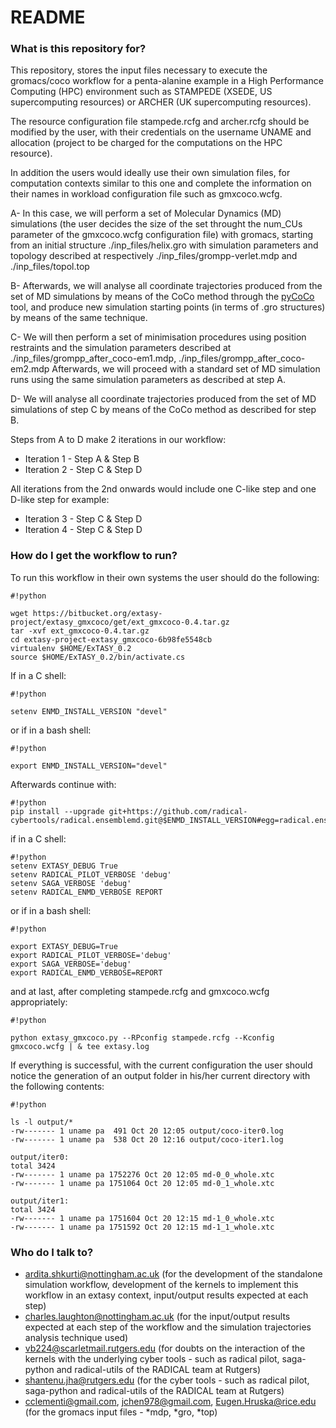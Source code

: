 # README #

### What is this repository for? ###

This repository, stores the input files necessary to execute the gromacs/coco workflow for a penta-alanine example in a High Performance Computing (HPC) environment such as STAMPEDE (XSEDE, US supercomputing resources) or ARCHER (UK supercomputing resources).

The resource configuration file stampede.rcfg and archer.rcfg should be modified by the user, with their credentials on the username UNAME and allocation (project to be charged for the computations on the HPC resource).

In addition the users would ideally use their own simulation files, for computation contexts similar to this one and complete the information on their names in workload configuration file such as gmxcoco.wcfg.

A- In this case, we will perform a set of Molecular Dynamics (MD) simulations (the user decides the size of the set throught the num_CUs parameter of the gmxcoco.wcfg configuration file) with gromacs, starting from an initial structure ./inp_files/helix.gro with simulation parameters and topology described at respectively ./inp_files/grompp-verlet.mdp and ./inp_files/topol.top

B- Afterwards, we will analyse all coordinate trajectories produced from the set of MD simulations by means of the CoCo method through the [pyCoCo](https://bitbucket.org/extasy-project/coco/overview) tool, and produce new simulation starting points (in terms of .gro structures) by means of the same technique.

C- We will then perform a set of minimisation procedures using position restraints and the simulation parameters described at ./inp_files/grompp_after_coco-em1.mdp, ./inp_files/grompp_after_coco-em2.mdp
Afterwards, we will proceed with a standard set of MD simulation runs using the same simulation parameters as described at step A.

D- We will analyse all coordinate trajectories produced from the set of MD simulations of step C by means of the CoCo method as described for step B.

Steps from A to D make 2 iterations in our workflow:

* Iteration 1 - Step A & Step B
* Iteration 2 - Step C & Step D

All iterations from the 2nd onwards would include one C-like step and one D-like step for example:

* Iteration 3 - Step C & Step D
* Iteration 4 - Step C & Step D

### How do I get the workflow to run? ###

To run this workflow in their own systems the user should do the following:
```
#!python

wget https://bitbucket.org/extasy-project/extasy_gmxcoco/get/ext_gmxcoco-0.4.tar.gz
tar -xvf ext_gmxcoco-0.4.tar.gz
cd extasy-project-extasy_gmxcoco-6b98fe5548cb
virtualenv $HOME/ExTASY_0.2
source $HOME/ExTASY_0.2/bin/activate.cs
```
If in a C shell:
```
#!python

setenv ENMD_INSTALL_VERSION "devel"
```
or if in a bash shell:
```
#!python

export ENMD_INSTALL_VERSION="devel"
```
Afterwards continue with:
```
#!python
pip install --upgrade git+https://github.com/radical-cybertools/radical.ensemblemd.git@$ENMD_INSTALL_VERSION#egg=radical.ensemblemd
```
if in a C shell:

```
#!python
setenv EXTASY_DEBUG True
setenv RADICAL_PILOT_VERBOSE 'debug'
setenv SAGA_VERBOSE 'debug'
setenv RADICAL_ENMD_VERBOSE REPORT

```
or if in a bash shell:
```
#!python

export EXTASY_DEBUG=True
export RADICAL_PILOT_VERBOSE='debug'
export SAGA_VERBOSE='debug'
export RADICAL_ENMD_VERBOSE=REPORT

```
and at last, after completing stampede.rcfg and gmxcoco.wcfg appropriately:
```
#!python

python extasy_gmxcoco.py --RPconfig stampede.rcfg --Kconfig gmxcoco.wcfg | & tee extasy.log

```

If everything is successful, with the current configuration the user should notice the generation of an output folder in his/her current directory with the following contents:
```
#!python

ls -l output/*
-rw------- 1 uname pa  491 Oct 20 12:05 output/coco-iter0.log
-rw------- 1 uname pa  538 Oct 20 12:16 output/coco-iter1.log

output/iter0:
total 3424
-rw------- 1 uname pa 1752276 Oct 20 12:05 md-0_0_whole.xtc
-rw------- 1 uname pa 1751064 Oct 20 12:05 md-0_1_whole.xtc

output/iter1:
total 3424
-rw------- 1 uname pa 1751604 Oct 20 12:15 md-1_0_whole.xtc
-rw------- 1 uname pa 1751592 Oct 20 12:15 md-1_1_whole.xtc
```

### Who do I talk to? ###

* ardita.shkurti@nottingham.ac.uk (for the development of the standalone simulation workflow, development of the kernels to implement this workflow in an extasy context, input/output results expected at each step)
* charles.laughton@nottingham.ac.uk (for the input/output results expected at each step of the workflow and the simulation trajectories analysis technique used)
* vb224@scarletmail.rutgers.edu (for doubts on the interaction of the kernels with the underlying cyber tools - such as radical pilot, saga-python and radical-utils of the RADICAL team at Rutgers)
* shantenu.jha@rutgers.edu (for the cyber tools - such as radical pilot, saga-python and radical-utils of the RADICAL team at Rutgers)
* cclementi@gmail.com, jchen978@gmail.com, Eugen.Hruska@rice.edu (for the gromacs input files - \*mdp, \*gro, \*top)
